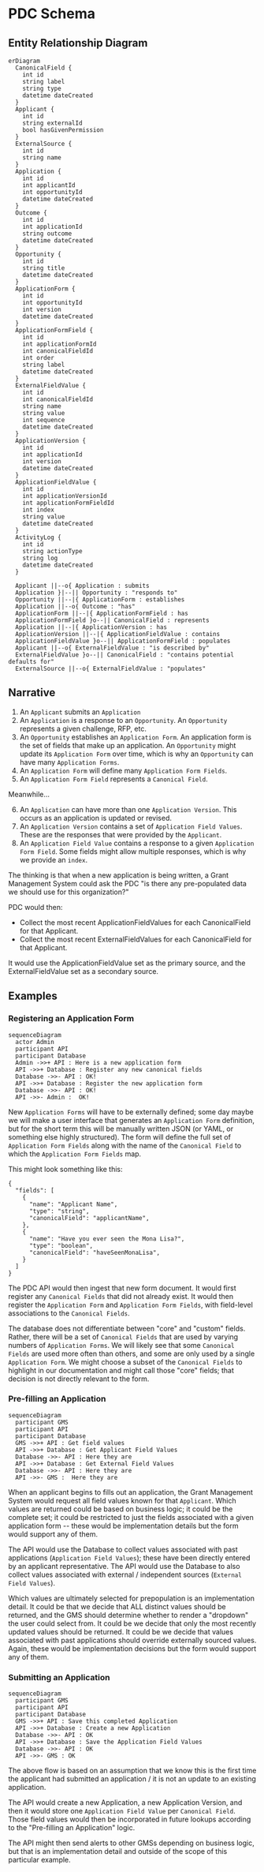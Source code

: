 # PDC Schema
## Entity Relationship Diagram

```mermaid
erDiagram
  CanonicalField {
    int id
    string label
    string type
    datetime dateCreated
  }
  Applicant {
    int id
    string externalId
    bool hasGivenPermission
  }
  ExternalSource {
    int id
    string name
  }
  Application {
    int id
    int applicantId
    int opportunityId
    datetime dateCreated
  }
  Outcome {
    int id
    int applicationId
    string outcome
    datetime dateCreated
  }
  Opportunity {
    int id
    string title
    datetime dateCreated
  }
  ApplicationForm {
    int id
    int opportunityId
    int version
    datetime dateCreated
  }
  ApplicationFormField {
    int id
    int applicationFormId
    int canonicalFieldId
    int order
    string label
    datetime dateCreated
  }
  ExternalFieldValue {
    int id
    int canonicalFieldId
    string name
    string value
    int sequence
    datetime dateCreated
  }
  ApplicationVersion {
    int id
    int applicationId
    int version
    datetime dateCreated
  }
  ApplicationFieldValue {
    int id
    int applicationVersionId
    int applicationFormFieldId
    int index
    string value
    datetime dateCreated
  }
  ActivityLog {
    int id
    string actionType
    string log
    datetime dateCreated
  }

  Applicant ||--o{ Application : submits
  Application }|--|| Opportunity : "responds to"
  Opportunity ||--|{ ApplicationForm : establishes
  Application ||--o{ Outcome : "has"
  ApplicationForm ||--|{ ApplicationFormField : has
  ApplicationFormField }o--|| CanonicalField : represents
  Application ||--|{ ApplicationVersion : has
  ApplicationVersion ||--|{ ApplicationFieldValue : contains
  ApplicationFieldValue }o--|| ApplicationFormField : populates
  Applicant ||--o{ ExternalFieldValue : "is described by"
  ExternalFieldValue }o--|| CanonicalField : "contains potential defaults for"
  ExternalSource ||--o{ ExternalFieldValue : "populates"
```

## Narrative

1. An `Applicant` submits an `Application`
2. An `Application` is a response to an `Opportunity`.  An `Opportunity` represents a given challenge, RFP, etc.
3. An `Opportunity` establishes an `Application Form`. An application form is the set of fields that make up an application.  An `Opportunity` might update its `Application Form` over time, which is why an `Opportunity` can have many `Application Forms`.
4. An `Application Form` will define many `Application Form Fields`.
5. An `Application Form Field` represents a `Canonical Field`.

Meanwhile...

6. An `Application` can have more than one `Application Version`.  This occurs as an application is updated or revised.
7. An `Application Version` contains a set of `Application Field Values`.  These are the responses that were provided by the `Applicant`.
8. An `Application Field Value` contains a response to a given `Application Form Field`.  Some fields might allow multiple responses, which is why we provide an `index`.

The thinking is that when a new application is being written, a Grant Management System could ask the PDC "is there any pre-populated data we should use for this organization?"

PDC would then:

* Collect the most recent ApplicationFieldValues for each CanonicalField for that Applicant.
* Collect the most recent ExternalFieldValues for each CanonicalField for that Applicant.

It would use the ApplicationFieldValue set as the primary source, and the ExternalFieldValue set as a secondary source.

## Examples
### Registering an Application Form

```mermaid
sequenceDiagram
  actor Admin
  participant API
  participant Database
  Admin ->>+ API : Here is a new application form
  API ->>+ Database : Register any new canonical fields
  Database ->>- API : OK!
  API ->>+ Database : Register the new application form
  Database ->>- API : OK!
  API ->>- Admin :  OK!
```

New `Application Forms` will have to be externally defined; some day maybe we will make a user interface that generates an `Application Form` definition, but for the short term this will be manually written JSON (or YAML, or something else highly structured).  The form will define the full set of `Application Form Fields` along with the name of the `Canonical Field` to which the `Application Form Fields` map.

This might look something like this:

```
{
  "fields": [
    {
      "name": "Applicant Name",
      "type": "string",
      "canonicalField": "applicantName",
    },
    {
      "name": "Have you ever seen the Mona Lisa?",
      "type": "boolean",
      "canonicalField": "haveSeenMonaLisa",
    }
  ]
}
```

The PDC API would then ingest that new form document.  It would first register any `Canonical Fields` that did not already exist.  It would then register the `Application Form` and `Application Form Fields`, with field-level associations to the `Canonical Fields`.

The database does not differentiate between "core" and "custom" fields.  Rather, there will be a set of `Canonical Fields` that are used by varying numbers of `Application Forms`.  We will likely see that some `Canonical Fields` are used more often than others, and some are only used by a single `Application Form`.  We might choose a subset of the `Canonical Fields` to highlight in our documentation and might call those "core" fields; that decision is not directly relevant to the form.

### Pre-filling an Application

```mermaid
sequenceDiagram
  participant GMS
  participant API
  participant Database
  GMS ->>+ API : Get field values
  API ->>+ Database : Get Applicant Field Values
  Database ->>- API : Here they are
  API ->>+ Database : Get External Field Values
  Database ->>- API : Here they are
  API ->>- GMS :  Here they are
```

When an applicant begins to fills out an application, the Grant Management System would request all field values known for that `Applicant`.  Which values are returned could be based on business logic; it could be the complete set; it could be restricted to just the fields associated with a given application form -- these would be implementation details but the form would support any of them.

The API would use the Database to collect values associated with past applications (`Application Field Values`); these have been directly entered by an applicant representative.
The API would use the Database to also collect values associated with external / independent sources (`External Field Values`).

Which values are ultimately selected for prepopulation is an implementation detail.  It could be that we decide that ALL distinct values should be returned, and the GMS should determine whether to render a "dropdown" the user could select from.  It could be we decide that only the most recently updated values should be returned.  It could be we decide that values associated with past applications should override externally sourced values.  Again, these would be implementation decisions but the form would support any of them.

### Submitting an Application

```mermaid
sequenceDiagram
  participant GMS
  participant API
  participant Database
  GMS ->>+ API : Save this completed Application
  API ->>+ Database : Create a new Application
  Database ->>- API : OK
  API ->>+ Database : Save the Application Field Values
  Database ->>- API : OK
  API ->>- GMS : OK
```

The above flow is based on an assumption that we know this is the first time the applicant had submitted an application / it is not an update to an existing application.

The API would create a new Application, a new Application Version, and then it would store one `Application Field Value` per `Canonical Field`.  Those field values would then be incorporated in future lookups according to the "Pre-filling an Application" logic.

The API might then send alerts to other GMSs depending on business logic, but that is an implementation detail and outside of the scope of this particular example.
